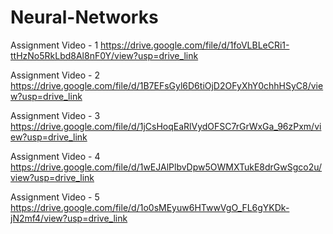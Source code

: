 # Neural-Networks
Assignment Video - 1
https://drive.google.com/file/d/1foVLBLeCRi1-ttHzNo5RkLbd8Al8nF0Y/view?usp=drive_link 

Assignment Video - 2
https://drive.google.com/file/d/1B7EFsGyl6D6tiOjD2OFyXhY0chhHSyC8/view?usp=drive_link 

Assignment Video - 3
https://drive.google.com/file/d/1jCsHoqEaRlVydOFSC7rGrWxGa_96zPxm/view?usp=drive_link 

Assignment Video - 4
https://drive.google.com/file/d/1wEJAlPlbvDpw5OWMXTukE8drGwSgco2u/view?usp=drive_link 

Assignment Video - 5
https://drive.google.com/file/d/1o0sMEyuw6HTwwVgO_FL6gYKDk-jN2mf4/view?usp=drive_link 
